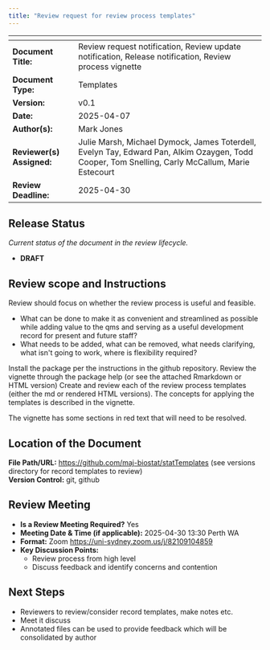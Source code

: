```yaml
---
title: "Review request for review process templates"
---
```


| <!-- -->    | <!-- -->    |
|---|--------|
| **Document Title:** | Review request notification, Review update notification, Release notification, Review process vignette |
| **Document Type:** | Templates | 
| **Version:** | v0.1 |   
| **Date:** | 2025-04-07 | 
| **Author(s):** | Mark Jones | 
| **Reviewer(s) Assigned:** | Julie Marsh, Michael Dymock, James Toterdell, Evelyn Tay, Edward Pan, Alkim Ozaygen, Todd Cooper, Tom Snelling, Carly McCallum, Marie Estecourt | 
| **Review Deadline:** | 2025-04-30 | 

## **Release Status**

_Current status of the document in the review lifecycle._  

- **DRAFT** 

## **Review scope and Instructions**

Review should focus on whether the review process is useful and feasible.

+ What can be done to make it as convenient and streamlined as possible while adding value to the qms and serving as a useful development record for present and future staff?
+ What needs to be added, what can be removed, what needs clarifying, what isn't going to work, where is flexibility required?

Install the package per the instructions in the github repository.
Review the vignette through the package help (or see the attached Rmarkdown or HTML version)
Create and review each of the review process templates (either the md or rendered HTML versions). 
The concepts for applying the templates is described in the vignette.

The vignette has some sections in red text that will need to be resolved.

## **Location of the Document**
**File Path/URL:** https://github.com/maj-biostat/statTemplates (see versions directory for record templates to review)  
**Version Control:** git, github  

## **Review Meeting**
- **Is a Review Meeting Required?** Yes
- **Meeting Date & Time (if applicable):** 2025-04-30 13:30 Perth WA
- **Format:** Zoom https://uni-sydney.zoom.us/j/82109104859
- **Key Discussion Points:**
  - Review process from high level
  - Discuss feedback and identify concerns and contention

## **Next Steps**

- Reviewers to review/consider record templates, make notes etc.
- Meet it discuss
- Annotated files can be used to provide feedback which will be consolidated by author


